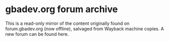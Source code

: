# gbadev.org forum archive

This is a read-only mirror of the content originally found on forum.gbadev.org (now offline), salvaged from Wayback machine copies. A new forum can be found here.
